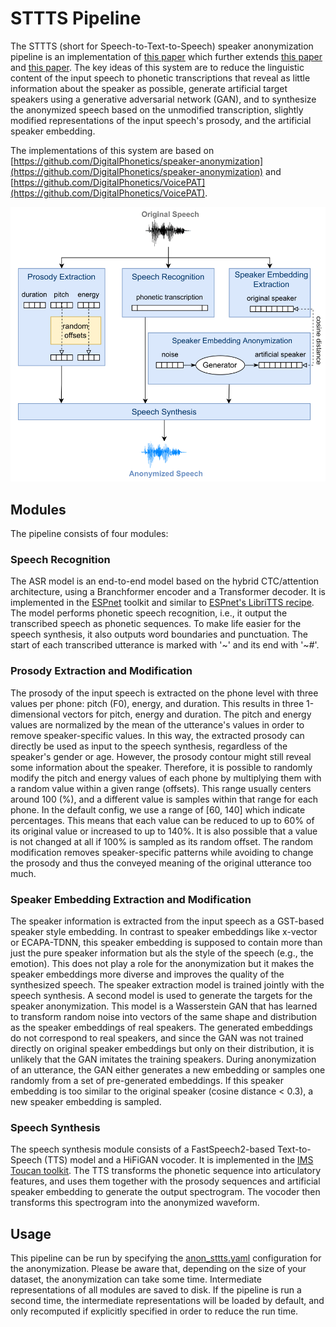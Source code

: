 # STTTS Pipeline

The STTTS (short for Speech-to-Text-to-Speech) speaker anonymization pipeline is an implementation of [this paper](https://www.isca-archive.org/interspeech_2022/meyer22b_interspeech.pdf) 
which further extends [this paper](https://www.isca-archive.org/interspeech_2022/meyer22b_interspeech.pdf) and [this paper](https://ieeexplore.ieee.org/abstract/document/10022601).
The key ideas of this system are to reduce the linguistic content of the input speech to phonetic transcriptions that
reveal as little information about the speaker as possible, generate artificial target speakers using a generative adversarial network (GAN), 
and to synthesize the anonymized speech based on the unmodified transcription, slightly modified representations of the input speech's prosody, and the artificial speaker embedding.

The implementations of this system are based on [https://github.com/DigitalPhonetics/speaker-anonymization](https://github.com/DigitalPhonetics/speaker-anonymization) and [https://github.com/DigitalPhonetics/VoicePAT](https://github.com/DigitalPhonetics/VoicePAT).

![](./sttts_pipeline.png)

## Modules
The pipeline consists of four modules:

### Speech Recognition
The ASR model is an end-to-end model based on the hybrid CTC/attention architecture, using a Branchformer encoder and a Transformer decoder.
It is implemented in the [ESPnet](https://github.com/espnet/espnet) toolkit and similar to [ESPnet's LibriTTS recipe](https://github.com/espnet/espnet/tree/master/egs2/libritts/asr1).
The model performs phonetic speech recognition, i.e., it output the transcribed speech as phonetic sequences. 
To make life easier for the speech synthesis, it also outputs word boundaries and punctuation.
The start of each transcribed utterance is marked with '~' and its end with '~#'.


### Prosody Extraction and Modification
The prosody of the input speech is extracted on the phone level with three values per phone: pitch (F0), energy, and duration.
This results in three 1-dimensional vectors for pitch, energy and duration.
The pitch and energy values are normalized by the mean of the utterance's values in order to remove speaker-specific values.
In this way, the extracted prosody can directly be used as input to the speech synthesis, regardless of the speaker's gender or age.
However, the prosody contour might still reveal some information about the speaker.
Therefore, it is possible to randomly modify the pitch and energy values of each phone by multiplying them with a random value within a given range (offsets).
This range usually centers around 100 (%), and a different value is samples within that range for each phone.
In the default config, we use a range of [60, 140] which indicate percentages. 
This means that each value can be reduced to up to 60% of its original value or increased to up to 140%.
It is also possible that a value is not changed at all if 100% is sampled as its random offset.
The random modification removes speaker-specific patterns while avoiding to change the prosody and thus the conveyed meaning of the original utterance too much.

### Speaker Embedding Extraction and Modification
The speaker information is extracted from the input speech as a GST-based speaker style embedding.
In contrast to speaker embeddings like x-vector or ECAPA-TDNN, this speaker embedding is supposed to contain more than just the pure speaker information but als the style of the speech (e.g., the emotion).
This does not play a role for the anonymization but it makes the speaker embeddings more diverse and improves the quality of the synthesized speech.
The speaker extraction model is trained jointly with the speech synthesis.
A second model is used to generate the targets for the speaker anonymization.
This model is a Wasserstein GAN that has learned to transform random noise into vectors of the same shape and distribution as the speaker embeddings of real speakers.
The generated embeddings do not correspond to real speakers, and since the GAN was not trained directly on original speaker embeddings but only on their distribution, it is unlikely that the GAN imitates the training speakers.
During anonymization of an utterance, the GAN either generates a new embedding or samples one randomly from a set of pre-generated embeddings.
If this speaker embedding is too similar to the original speaker (cosine distance < 0.3), a new speaker embedding is sampled.

### Speech Synthesis
The speech synthesis module consists of a FastSpeech2-based Text-to-Speech (TTS) model and a HiFiGAN vocoder.
It is implemented in the [IMS Toucan toolkit](https://github.com/DigitalPhonetics/IMS-Toucan).
The TTS transforms the phonetic sequence into articulatory features, and uses them together with the prosody sequences and artificial speaker embedding to generate the output spectrogram.
The vocoder then transforms this spectrogram into the anonymized waveform.

## Usage
This pipeline can be run by specifying the [anon_sttts.yaml](../../../configs/anon_sttts.yaml) configuration for the anonymization.
Please be aware that, depending on the size of your dataset, the anonymization can take some time.
Intermediate representations of all modules are saved to disk.
If the pipeline is run a second time, the intermediate representations will be loaded by default, and only recomputed if explicitly specified in order to reduce the run time.
